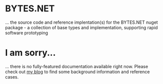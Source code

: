 # BYTES.NET
... the source code and reference implentation(s) for the BYTES.NET nuget package - a collection of base types and implementation, supporting rapid software prototyping

# I am sorry...
... there is no fully-featured documentation available right now. Please check out [my blog](https://hauptstadtbytes.de/blog) to find some background information and reference cases.
